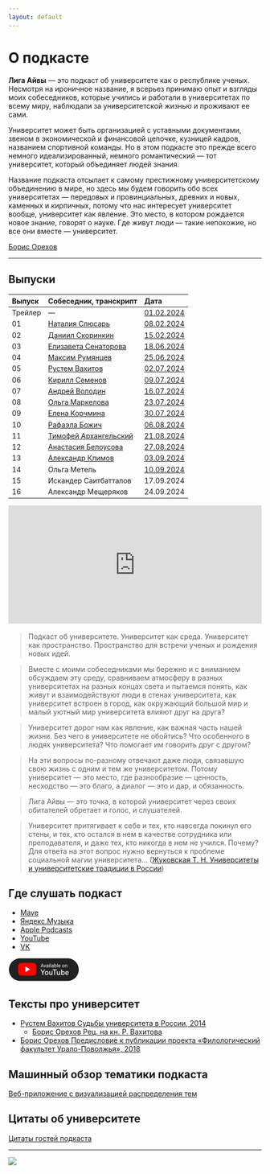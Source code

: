 ```yaml
---
layout: default
---
```


# О подкасте

**Лига Айвы** — это подкаст об университете как о республике ученых. Несмотря на ироничное название, я всерьез принимаю опыт и взгляды моих собеседников, которые учились и работали в университетах по всему миру, наблюдали за университетской жизнью и проживают ее сами. 

Университет может быть организацией с уставными документами, звеном в экономической и финансовой цепочке, кузницей кадров, названием спортивной команды. Но в этом подкасте это прежде всего немного идеализированный, немного романтический — тот университет, который объединяет людей знания. 

Название подкаста отсылает к самому престижному университетскому объединению в мире, но здесь мы будем говорить обо всех университетах — передовых и провинциальных, древних и новых, каменных и кирпичных, потому что нас интересует университет вообще, университет как явление. Это место, в котором рождается новое знание, говорят о науке. Где живут люди — такие непохожие, но все они вместе — университет.

[Борис Орехов](https://nevmenandr.github.io/)

* * *

## Выпуски

| Выпуск       | Собеседник, транскрипт          | Дата   |
|:-------------|:--------------------------------|:-------|
| Трейлер      | —                               | [01.02.2024](https://universitates.mave.digital/ep-1) |
| 01           | [Наталия Слюсарь](./ep-01.html) | [08.02.2024](https://universitates.mave.digital/ep-2) |
| 02           | [Даниил Скоринкин](./ep-02.html)| [15.02.2024](https://universitates.mave.digital/ep-3) |
| 03           | [Елизавета Сенаторова](./ep-03.html)| [18.06.2024](https://universitates.mave.digital/ep-4) |
| 04           | [Максим Румянцев](./ep-04.html) | [25.06.2024](https://universitates.mave.digital/ep-5) |
| 05           | [Рустем Вахитов](./ep-05.html)  | [02.07.2024](https://universitates.mave.digital/ep-6) |
| 06           | [Кирилл Семенов](./ep-06.html)  | [09.07.2024](https://universitates.mave.digital/ep-7) |
| 07           | [Андрей Володин](./ep-07.html)  | [16.07.2024](https://universitates.mave.digital/ep-8) |
| 08           | [Ольга Маркелова](./ep-08.html) | [23.07.2024](https://universitates.mave.digital/ep-9) |
| 09           | [Елена Корчмина](./ep-09.html)  | [30.07.2024](https://universitates.mave.digital/ep-10) |
| 10           | [Рафаэла Божич](./ep-10.html)   | [06.08.2024](https://universitates.mave.digital/ep-11) |
| 11           | [Тимофей Архангельский](./ep-11.html) | [21.08.2024](https://universitates.mave.digital/ep-12) |
| 12           | [Анастасия Белоусова](./ep-12.html) | [27.08.2024](https://universitates.mave.digital/ep-13) |
| 13           | [Александр Климов](./ep-13.html)    | [03.09.2024](https://universitates.mave.digital/ep-14) |
| 14           | Ольга Метель                        | [10.09.2024](https://universitates.mave.digital/ep-15) |
| 15           | Искандер Саитбатталов               | 17.09.2024 |
| 16           | Александр Мещеряков                 | 24.09.2024 |

<iframe src="https://player.mave.digital?podcast=universitates&episode=1&color=rgb(245,215,95)&mute=1&date=1&download=1" style="width: 100%" height="235" scrolling="no" frameborder="no"></iframe>

> Подкаст об университете. Университет как среда. Университет как пространство. Пространство для встречи ученых и рождения новых идей.

> Вместе с моими собеседниками мы бережно и с вниманием обсуждаем эту среду, сравниваем атмосферу в разных университетах на разных концах света и пытаемся понять, как живут и взаимодействуют люди в стенах университета, как университет встроен в город, как окружающий большой мир и малый уютный мир университета влияют друг на друга?

> Университет дорог нам как явление, как важная часть нашей жизни. Без чего в университете не обойтись? Что особенного в людях университета? Что помогает им говорить друг с другом? 

> На эти вопросы по-разному отвечают даже люди, связавшую свою жизнь с одним и тем же университетом. Потому университет — это место, где разнообразие — ценность, несходство — это благо, а диалог — это и дар, и обязанность.

> Лига Айвы — это точка, в которой университет через своих обитателей обретает и голос, и слушателей.

> Университет притягивает к себе и тех, кто навсегда покинул его стены, и тех, кто остался в нем в качестве сотрудника или преподавателя, и даже тех, кто никогда в нем не учился. Почему? Для ответа на этот вопрос нужно вернуться к проблеме социальной магии университета... ([Жуковская Т. Н. Университеты и университетские традиции в России](https://history.museums.spbu.ru/files/Issledovaniya/publikacii_sotrudnikov/Univ_tradicii.pdf))

## Где слушать подкаст

*   [Mave](https://universitates.mave.digital)
*   [Яндекс.Музыка](https://music.yandex.ru/album/29434531)
*   [Apple Podcasts](https://podcasts.apple.com/us/podcast/лига-айвы-об-университете/id1728738207)
*   [YouTube](https://www.youtube.com/@universitates-podcast/)
*   [VK](https://vk.com/video/@universitates)

  [![](./AvailableonYouTube-black-1xPNG.png)](https://www.youtube.com/@universitates-podcast/)

## Тексты про университет

- [Рустем Вахитов Судьбы университета в России, 2014](https://khamovniky.ru/wp-content/uploads/09c3df0da6391b5f1349607afb315d30.pdf)
  - [Борис Орехов Рец. на кн. Р. Вахитова](./review.pdf)
- [Борис Орехов Предисловие к публикации проекта «Филологический факультет Урало-Поволжья», 2018](./UPu.pdf)

## Машинный обзор тематики подкаста

[Веб-приложение с визуализацией распределения тем](./lda.html)

## Цитаты об университете

[Цитаты гостей подкаста](./cite.html)

* * *

![](./logo.png)





